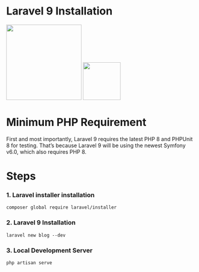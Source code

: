 # Laravel 9 Installation

<img src="https://res.cloudinary.com/practicaldev/image/fetch/s--MANribW3--/c_imagga_scale,f_auto,fl_progressive,h_900,q_auto,w_1600/https://dev-to-uploads.s3.amazonaws.com/uploads/articles/gimjzd9ka9qwdsmvhb7c.png" width="200" height="200">
<img src="https://encrypted-tbn0.gstatic.com/images?q=tbn:ANd9GcSct6OLpgnTr1uquKn3x5xc2egLaO87f3ZFJgAMdIJ4nksoPkvjieHuu5WTyF2RLKOkYyo&usqp=CAU" width="100" height="100">

# Minimum PHP Requirement

First and most importantly, Laravel 9 requires the latest PHP 8 and PHPUnit 8 for testing. That’s because Laravel 9 will be using the newest Symfony v6.0, which also requires PHP 8.


# Steps 

### 1. Laravel installer installation 

	composer global require laravel/installer

### 2. Laravel 9 Installation 

	laravel new blog --dev


### 3. Local Development Server

	php artisan serve